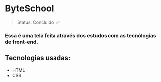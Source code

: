 <h1> ByteSchool </h1>

> Status: Concluido. ✅

### Essa é uma tela feita através dos estudos com as tecnólogias de front-end.

## Tecnologias usadas:
+ HTML
+ CSS
